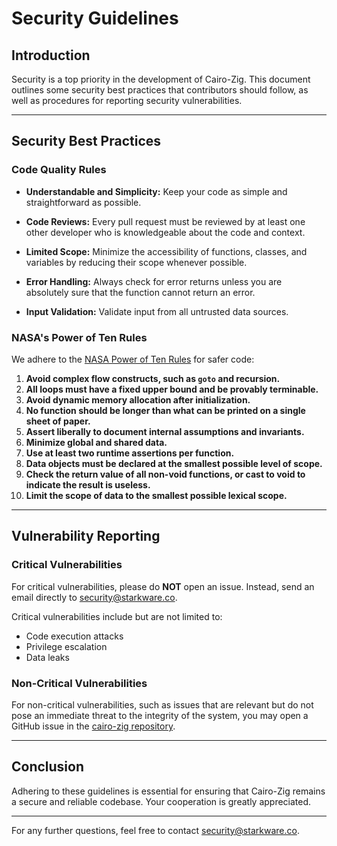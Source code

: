# Security Guidelines

## Introduction

Security is a top priority in the development of Cairo-Zig. This document outlines some security best practices that contributors should follow, as well as procedures for reporting security vulnerabilities.

---

## Security Best Practices

### Code Quality Rules

- **Understandable and Simplicity:** Keep your code as simple and straightforward as possible.

- **Code Reviews:** Every pull request must be reviewed by at least one other developer who is knowledgeable about the code and context.

- **Limited Scope:** Minimize the accessibility of functions, classes, and variables by reducing their scope whenever possible.

- **Error Handling:** Always check for error returns unless you are absolutely sure that the function cannot return an error.

- **Input Validation:** Validate input from all untrusted data sources.

### NASA's Power of Ten Rules

We adhere to the [NASA Power of Ten Rules](https://en.wikipedia.org/wiki/The_Power_of_10:_Rules_for_Developing_Safety-Critical_Code) for safer code:

1. **Avoid complex flow constructs, such as `goto` and recursion.**
2. **All loops must have a fixed upper bound and be provably terminable.**
3. **Avoid dynamic memory allocation after initialization.**
4. **No function should be longer than what can be printed on a single sheet of paper.**
5. **Assert liberally to document internal assumptions and invariants.**
6. **Minimize global and shared data.**
7. **Use at least two runtime assertions per function.**
8. **Data objects must be declared at the smallest possible level of scope.**
9. **Check the return value of all non-void functions, or cast to void to indicate the result is useless.**
10. **Limit the scope of data to the smallest possible lexical scope.**

---

## Vulnerability Reporting

### Critical Vulnerabilities

For critical vulnerabilities, please do **NOT** open an issue. Instead, send an email directly to [security@starkware.co](mailto:security@starkware.co).

Critical vulnerabilities include but are not limited to:

- Code execution attacks
- Privilege escalation
- Data leaks

### Non-Critical Vulnerabilities

For non-critical vulnerabilities, such as issues that are relevant but do not pose an immediate threat to the integrity of the system, you may open a GitHub issue in the [cairo-zig repository](https://github.com/keep-starknet-strange/cairo-zig/issues).

---

## Conclusion

Adhering to these guidelines is essential for ensuring that Cairo-Zig remains a secure and reliable codebase. Your cooperation is greatly appreciated.

---

For any further questions, feel free to contact [security@starkware.co](mailto:security@starkware.co).
